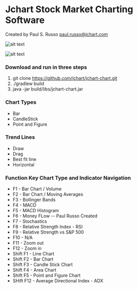 # Jchart Stock Market Charting Software
Created by Paul S. Russo paul.russo@jchart.com


![alt text](https://raw.githubusercontent.com/jchart/jchart-chart/master/images/jchart_logo.gif "Jchart Logo")

![alt text](https://raw.githubusercontent.com/jchart/jchart-chart/master/images/qqq.png "Chart of QQQ")
### Download and run in three steps
1. git clone https://github.com/jchart/jchart-chart.git
2. ./gradlew build
3. java -jar build/libs/jchart-chart.jar


### Chart Types
* Bar
* CandleStick
* Point and Figure

### Trend Lines
* Draw 
* Drag
* Best fit line
* Horizontal

### Function Key Chart Type and Indicator Navigation
* F1 - Bar Chart / Volume
* F2 - Bar Chart / Moving Averages
* F3 - Bollinger Bands
* F4 - MACD
* F5 - MACD Histogram
* F6 - Money FLow -- Paul Russo Created
* F7 - Stochastics
* F8 - Relative Strength Index - RSI
* F9 - Relative Strength vs S&P 500
* F10 - N/A
* F11 - Zoom out
* F12 - Zoom in
* Shift F1 - Line Chart
* Shift F2 - Bar Chart
* Shift F3 - Candle Stick Chart
* Shift F4 - Area Chart
* Shift F5 - Point and Figure Chart
* SHift F12 - Average Directional Index - ADX
